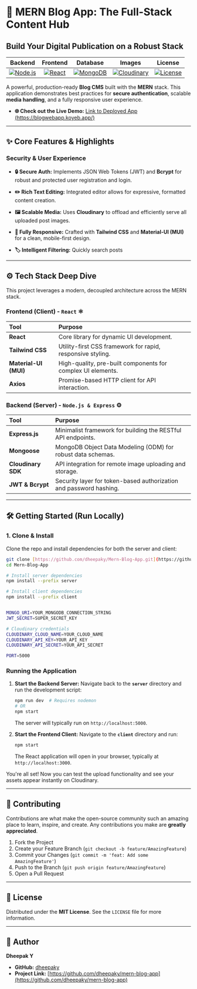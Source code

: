 # 🚀 MERN Blog App: The Full-Stack Content Hub

## Build Your Digital Publication on a Robust Stack

| Backend | Frontend | Database | Images | License | 
| :---: | :---: | :---: | :---: | :---: |
| [![Node.js](https://img.shields.io/badge/Node.js-339933?style=for-the-badge&logo=node.js)](https://nodejs.org/) | [![React](https://img.shields.io/badge/React-61DAFB?style=for-the-badge&logo=react)](https://reactjs.org/) | [![MongoDB](https://img.shields.io/badge/MongoDB-47A248?style=for-the-badge&logo=mongodb&logoColor=white)](https://www.mongodb.com/) | [![Cloudinary](https://img.shields.io/badge/Cloudinary-3448C5?style=for-the-badge&logo=cloudinary)](https://cloudinary.com/) | [![License](https://img.shields.io/badge/License-MIT-blue.svg)](https://opensource.org/licenses/MIT) |

A powerful, production-ready **Blog CMS** built with the **MERN** stack. This application demonstrates best practices for **secure authentication**, scalable **media handling**, and a fully responsive user experience.

* **🌐 Check out the Live Demo:** [Link to Deployed App (https://blogwebapp.koyeb.app/)]()

---

## ✨ Core Features & Highlights

### Security & User Experience

* **🔒 Secure Auth:** Implements JSON Web Tokens (JWT) and **Bcrypt** for robust and protected user registration and login.

* **✏️ Rich Text Editing:** Integrated editor allows for expressive, formatted content creation.

* **🖼️ Scalable Media:** Uses **Cloudinary** to offload and efficiently serve all uploaded post images.

* **📱 Fully Responsive:** Crafted with **Tailwind CSS** and **Material-UI (MUI)** for a clean, mobile-first design.

* **🏷️ Intelligent Filtering:** Quickly search posts

---

## ⚙️ Tech Stack Deep Dive

This project leverages a modern, decoupled architecture across the MERN stack.

### Frontend (Client) - `React` ⚛️

| Tool | Purpose | 
| :--- | :--- | 
| **React** | Core library for dynamic UI development. | 
| **Tailwind CSS** | Utility-first CSS framework for rapid, responsive styling. | 
| **Material-UI (MUI)** | High-quality, pre-built components for complex UI elements. | 
| **Axios** | Promise-based HTTP client for API interaction. | 

### Backend (Server) - `Node.js & Express` ⚙️

| Tool | Purpose | 
| :--- | :--- | 
| **Express.js** | Minimalist framework for building the RESTful API endpoints. | 
| **Mongoose** | MongoDB Object Data Modeling (ODM) for robust data schemas. | 
| **Cloudinary SDK** | API integration for remote image uploading and storage. | 
| **JWT & Bcrypt** | Security layer for token-based authorization and password hashing. | 

---

## 🛠️ Getting Started (Run Locally)

### **1. Clone & Install**

Clone the repo and install dependencies for both the server and client:

```bash
git clone [https://github.com/dheepaky/Mern-Blog-App.git](https://github.com/dheepaky/Mern-Blog-App.git)
cd Mern-Blog-App

# Install server dependencies
npm install --prefix server

# Install client dependencies
npm install --prefix client


MONGO_URI=YOUR_MONGODB_CONNECTION_STRING
JWT_SECRET=SUPER_SECRET_KEY

# Cloudinary credentials
CLOUDINARY_CLOUD_NAME=YOUR_CLOUD_NAME
CLOUDINARY_API_KEY=YOUR_API_KEY
CLOUDINARY_API_SECRET=YOUR_API_SECRET

PORT=5000
```

### Running the Application

1.  **Start the Backend Server:**
    Navigate back to the **`server`** directory and run the development script:
    ```bash
    npm run dev  # Requires nodemon
    # OR
    npm start 
    ```
    The server will typically run on `http://localhost:5000`.

2.  **Start the Frontend Client:**
    Navigate to the **`client`** directory and run:
    ```bash
    npm start
    ```
    The React application will open in your browser, typically at `http://localhost:3000`.

You're all set! Now you can test the upload functionality and see your assets appear instantly on Cloudinary.

---

## 🤝 Contributing

Contributions are what make the open-source community such an amazing place to learn, inspire, and create. Any contributions you make are **greatly appreciated**.

1.  Fork the Project
2.  Create your Feature Branch (`git checkout -b feature/AmazingFeature`)
3.  Commit your Changes (`git commit -m 'feat: Add some AmazingFeature'`)
4.  Push to the Branch (`git push origin feature/AmazingFeature`)
5.  Open a Pull Request

---

## 📄 License

Distributed under the **MIT License**. See the `LICENSE` file for more information.

---

## 👤 Author

**Dheepak Y**
* **GitHub:** [dheepaky](https://github.com/dheepaky)
* **Project Link:** [https://github.com/dheepaky/mern-blog-app](https://github.com/dheepaky/mern-blog-app)
